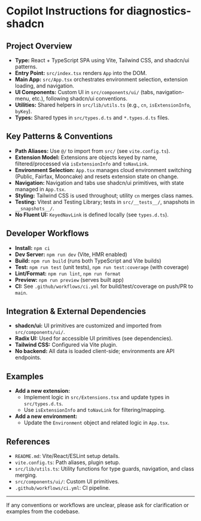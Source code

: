 # Copilot Instructions for diagnostics-shadcn

## Project Overview

- **Type:** React + TypeScript SPA using Vite, Tailwind CSS, and shadcn/ui patterns.
- **Entry Point:** `src/index.tsx` renders `App` into the DOM.
- **Main App:** `src/App.tsx` orchestrates environment selection, extension loading, and navigation.
- **UI Components:** Custom UI in `src/components/ui/` (tabs, navigation-menu, etc.), following shadcn/ui conventions.
- **Utilities:** Shared helpers in `src/lib/utils.ts` (e.g., `cn`, `isExtensionInfo`, `byKey`).
- **Types:** Shared types in `src/types.d.ts` and `*.types.d.ts` files.

## Key Patterns & Conventions

- **Path Aliases:** Use `@/` to import from `src/` (see `vite.config.ts`).
- **Extension Model:** Extensions are objects keyed by name, filtered/processed via `isExtensionInfo` and `toNavLink`.
- **Environment Selection:** `App.tsx` manages cloud environment switching (Public, Fairfax, Mooncake) and resets extension state on change.
- **Navigation:** Navigation and tabs use shadcn/ui primitives, with state managed in `App.tsx`.
- **Styling:** Tailwind CSS is used throughout; utility `cn` merges class names.
- **Testing:** Vitest and Testing Library; tests in `src/__tests__/`, snapshots in `__snapshots__/`.
- **No Fluent UI:** `KeyedNavLink` is defined locally (see `types.d.ts`).

## Developer Workflows

- **Install:** `npm ci`
- **Dev Server:** `npm run dev` (Vite, HMR enabled)
- **Build:** `npm run build` (runs both TypeScript and Vite builds)
- **Test:** `npm run test` (unit tests), `npm run test:coverage` (with coverage)
- **Lint/Format:** `npm run lint`, `npm run format`
- **Preview:** `npm run preview` (serves built app)
- **CI:** See `.github/workflows/ci.yml` for build/test/coverage on push/PR to `main`.

## Integration & External Dependencies

- **shadcn/ui:** UI primitives are customized and imported from `src/components/ui/`.
- **Radix UI:** Used for accessible UI primitives (see dependencies).
- **Tailwind CSS:** Configured via Vite plugin.
- **No backend:** All data is loaded client-side; environments are API endpoints.

## Examples

- **Add a new extension:**
  - Implement logic in `src/Extensions.tsx` and update types in `src/types.d.ts`.
  - Use `isExtensionInfo` and `toNavLink` for filtering/mapping.
- **Add a new environment:**
  - Update the `Environment` object and related logic in `App.tsx`.

## References

- `README.md`: Vite/React/ESLint setup details.
- `vite.config.ts`: Path aliases, plugin setup.
- `src/lib/utils.ts`: Utility functions for type guards, navigation, and class merging.
- `src/components/ui/`: Custom UI primitives.
- `.github/workflows/ci.yml`: CI pipeline.

---

If any conventions or workflows are unclear, please ask for clarification or examples from the codebase.

